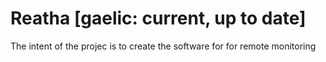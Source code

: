 Reatha 
    [gaelic: current, up to date]
======

The intent of the projec is to create the software for 
 for remote monitoring
